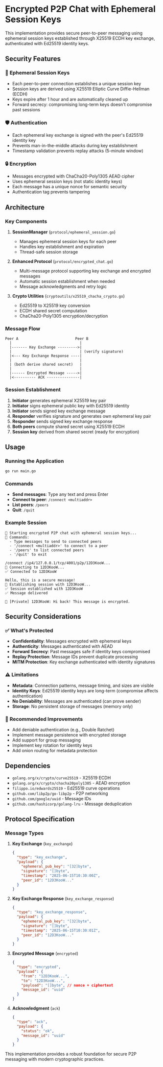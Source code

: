 # Encrypted P2P Chat with Ephemeral Session Keys

This implementation provides secure peer-to-peer messaging using ephemeral session keys established through X25519 ECDH key exchange, authenticated with Ed25519 identity keys.

## Security Features

### 🔐 **Ephemeral Session Keys**
- Each peer-to-peer connection establishes a unique session key
- Session keys are derived using X25519 Elliptic Curve Diffie-Hellman (ECDH)
- Keys expire after 1 hour and are automatically cleaned up
- Forward secrecy: compromising long-term keys doesn't compromise past sessions

### 🛡️ **Authentication**
- Each ephemeral key exchange is signed with the peer's Ed25519 identity key
- Prevents man-in-the-middle attacks during key establishment
- Timestamp validation prevents replay attacks (5-minute window)

### 🔒 **Encryption**
- Messages encrypted with ChaCha20-Poly1305 AEAD cipher
- Uses ephemeral session keys (not static identity keys)
- Each message has a unique nonce for semantic security
- Authentication tag prevents tampering

## Architecture

### Key Components

1. **SessionManager** (`protocol/ephemeral_session.go`)
   - Manages ephemeral session keys for each peer
   - Handles key establishment and expiration
   - Thread-safe session storage

2. **Enhanced Protocol** (`protocol/encrypted_chat.go`)
   - Multi-message protocol supporting key exchange and encrypted messages
   - Automatic session establishment when needed
   - Message acknowledgments and retry logic

3. **Crypto Utilities** (`cryptoutils/x25519_chacha_crypto.go`)
   - Ed25519 to X25519 key conversion
   - ECDH shared secret computation
   - ChaCha20-Poly1305 encryption/decryption

### Message Flow

```
Peer A                          Peer B
  |                               |
  |------- Key Exchange --------->|
  |                               | (verify signature)
  |<--- Key Exchange Response ----|
  |                               |
  | (both derive shared secret)   |
  |                               |
  |------ Encrypted Message ----->|
  |<---------- ACK ---------------|
```

### Session Establishment

1. **Initiator** generates ephemeral X25519 key pair
2. **Initiator** signs ephemeral public key with Ed25519 identity
3. **Initiator** sends signed key exchange message
4. **Responder** verifies signature and generates own ephemeral key pair
5. **Responder** sends signed key exchange response
6. **Both peers** compute shared secret using X25519 ECDH
7. **Session key** derived from shared secret (ready for encryption)

## Usage

### Running the Application

```bash
go run main.go
```

### Commands

- **Send messages**: Type any text and press Enter
- **Connect to peer**: `/connect <multiaddr>`
- **List peers**: `/peers`
- **Quit**: `/quit`

### Example Session

```
🔐 Starting encrypted P2P chat with ephemeral session keys...
📝 Commands:
  - Type messages to send to connected peers
  - '/connect <multiaddr>' to connect to a peer
  - '/peers' to list connected peers
  - '/quit' to exit

/connect /ip4/127.0.0.1/tcp/4001/p2p/12D3KooW...
🔄 Connecting to 12D3KooW...
✅ Connected to 12D3KooW

Hello, this is a secure message!
🔄 Establishing session with 12D3KooW...
✅ Session established with 12D3KooW
✅ Message delivered

💬 [Private] 12D3KooW: Hi back! This message is encrypted.
```

## Security Considerations

### ✅ **What's Protected**
- **Confidentiality**: Messages encrypted with ephemeral keys
- **Authenticity**: Messages authenticated with AEAD
- **Forward Secrecy**: Past messages safe if identity keys compromised
- **Replay Protection**: Message IDs prevent duplicate processing
- **MITM Protection**: Key exchange authenticated with identity signatures

### ⚠️ **Limitations**
- **Metadata**: Connection patterns, message timing, and sizes are visible
- **Identity Keys**: Ed25519 identity keys are long-term (compromise affects authentication)
- **No Deniability**: Messages are authenticated (can prove sender)
- **Storage**: No persistent storage of messages (memory only)

### 🔧 **Recommended Improvements**
- Add deniable authentication (e.g., Double Ratchet)
- Implement message persistence with encrypted storage
- Add support for group messaging
- Implement key rotation for identity keys
- Add onion routing for metadata protection

## Dependencies

- `golang.org/x/crypto/curve25519` - X25519 ECDH
- `golang.org/x/crypto/chacha20poly1305` - AEAD encryption
- `filippo.io/edwards25519` - Ed25519 curve operations
- `github.com/libp2p/go-libp2p` - P2P networking
- `github.com/google/uuid` - Message IDs
- `github.com/hashicorp/golang-lru` - Message deduplication

## Protocol Specification

### Message Types

1. **Key Exchange** (`key_exchange`)
   ```json
   {
     "type": "key_exchange",
     "payload": {
       "ephemeral_pub_key": "[32]byte",
       "signature": "[]byte",
       "timestamp": "2025-06-15T10:30:00Z",
       "peer_id": "12D3KooW..."
     }
   }
   ```

2. **Key Exchange Response** (`key_exchange_response`)
   ```json
   {
     "type": "key_exchange_response", 
     "payload": {
       "ephemeral_pub_key": "[32]byte",
       "signature": "[]byte", 
       "timestamp": "2025-06-15T10:30:01Z",
       "peer_id": "12D3KooW..."
     }
   }
   ```

3. **Encrypted Message** (`encrypted`)
   ```json
   {
     "type": "encrypted",
     "payload": {
       "from": "12D3KooW...",
       "to": "12D3KooW...",
       "payload": "[]byte", // nonce + ciphertext
       "message_id": "uuid"
     }
   }
   ```

4. **Acknowledgment** (`ack`)
   ```json
   {
     "type": "ack",
     "payload": {
       "status": "ok",
       "message_id": "uuid"
     }
   }
   ```

This implementation provides a robust foundation for secure P2P messaging with modern cryptographic practices.
